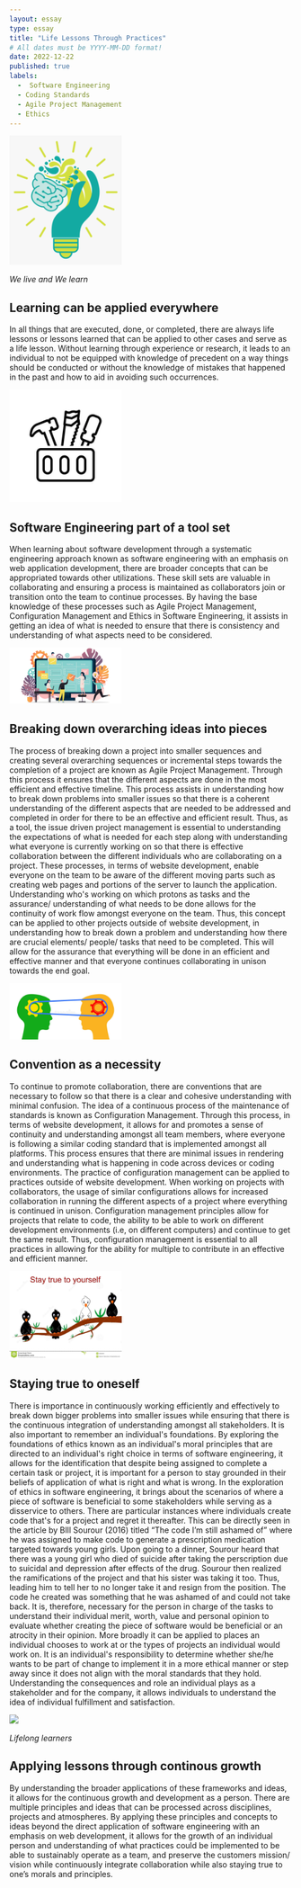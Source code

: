 ```yaml
---
layout: essay
type: essay
title: "Life Lessons Through Practices"
# All dates must be YYYY-MM-DD format!
date: 2022-12-22
published: true
labels:
  -  Software Engineering
  - Coding Standards
  - Agile Project Management 
  - Ethics
---
```


<img width="200px" class="rounded float-start pe-4" src="../img/live-learn.png">

*We live and We learn*

## Learning can be applied everywhere

In all things that are executed, done, or completed, there are always life lessons or lessons learned that can be applied to other cases and serve as a life lesson. Without learning through experience or research, it leads to an individual to not be equipped with knowledge of precedent on a way things should be conducted or without the knowledge of mistakes that happened in the past and how to aid in avoiding such occurrences. 

<img width="200px" class="rounded float-start pe-4" src="../img/toolset.png">

## Software Engineering part of a tool set

When learning about software development through a systematic engineering approach known as software engineering with an emphasis on web application development, there are broader concepts that can be appropriated towards other utilizations. These skill sets are valuable in collaborating and ensuring a process is maintained as collaborators join or transition onto the team to continue processes. By having the base knowledge of these processes such as Agile Project Management, Configuration Management and Ethics in Software Engineering, it assists in getting an idea of what is needed to ensure that there is consistency and understanding of what aspects need to be considered. 

<img width="200px" class="rounded float-start pe-4" src="../img/breaking-down-pieces.png">

## Breaking down overarching ideas into pieces  

The process of breaking down a project into smaller sequences and creating several overarching sequences or incremental steps towards the completion of a project are known as Agile Project Management. Through this process it ensures that the different aspects are done in the most efficient and effective timeline. This process assists in understanding how to break down problems into smaller issues so that there is a coherent understanding of the different aspects that are needed to be addressed and completed in order for there to be an effective and efficient result. Thus, as a tool, the issue driven project management is essential to understanding the expectations of what is needed for each step along with understanding what everyone is currently working on so that there is effective collaboration between the different individuals who are collaborating on a project. These processes, in terms of website development, enable everyone on the team to be aware of the different moving parts such as creating web pages and portions of the server to launch the application. Understanding who's working on which protons as tasks and the assurance/ understanding of what needs to be done allows for the continuity of work flow amongst everyone on the team. Thus, this concept can be applied to other projects outside of website development, in understanding how to break down a problem and understanding how there are crucial elements/ people/ tasks that need to be completed. This will allow for the assurance that everything will be done in an efficient and effective manner and that everyone continues collaborating in unison towards the end goal. 

<img width="200px" class="rounded float-start pe-4" src="../img/same-understanding.png">

## Convention as a necessity

To continue to promote collaboration, there are conventions that are necessary to follow so that there is a clear and cohesive understanding with minimal confusion. The idea of a continuous process of the maintenance of standards is known as Configuration Management. Through this process, in terms of website development, it allows for and promotes a sense of continuity and understanding amongst all team members, where everyone is following a similar coding standard that is implemented amongst all platforms. This process ensures that there are minimal issues in rendering and understanding what is happening in code across devices or coding environments. The practice of configuration management can be applied to practices outside of website development. When working on projects with collaborators, the usage of similar configurations allows for increased collaboration in running the different aspects of a project where everything is continued in unison. Configuration management principles allow for projects that relate to code, the ability to be able to work on different development environments (i.e, on different computers) and continue to get the same result. Thus, configuration management is essential to all practices in allowing for the ability for multiple to contribute in an effective and efficient manner. 

<img width="200px" class="rounded float-start pe-4" src="../img/stay-true.png">

## Staying true to oneself

There is importance in continuously working efficiently and effectively to break down bigger problems into smaller issues while ensuring that there is the continuous integration of understanding amongst all stakeholders. It is also important to remember an individual's foundations. By exploring the foundations of ethics known as an individual's moral principles that are directed to an individual's right choice in terms of software engineering, it allows for the identification that despite being assigned to complete a certain task or project, it is important for a person to stay grounded in their beliefs of application of what is right and what is wrong. In the exploration of ethics in software engineering, it brings about the scenarios of where a piece of software is beneficial to some stakeholders while serving as a disservice to others. There are particular instances where individuals create code that's for a project and regret it thereafter. This can be directly seen in the article by BIll Sourour (2016) titled  “The code I’m still ashamed of” where he was assigned to make code to generate a prescription medication targeted towards young girls. Upon going to a dinner, Sourour heard that there was a young girl who died of suicide after taking the perscription due to suicidal and depression after effects of the drug. Sourour then realized the ramifications of the project and that his sister was taking it too. Thus, leading him to tell her to no longer take it and resign from the position. The code he created was something that he was ashamed of and could not take back. It is, therefore, necessary for the person in charge of the tasks to understand their individual merit, worth, value and personal opinion to evaluate whether creating the piece of software would be beneficial or an atrocity in their opinion. More broadly it can be applied to places an individual chooses to work at or the types of projects an individual would work on. It is an individual's responsibility to determine whether she/he wants to be part of change to implement it in a more ethical manner or step away since it does not align with the moral standards that they hold. Understanding the consequences and role an individual plays as a stakeholder and for the company, it  allows individuals to understand the idea of individual fulfillment and satisfaction.

<img width="200px" class="rounded float-start pe-4" src="../img/life-long-learners.png">

*Lifelong learners*

## Applying lessons through continous growth

By understanding the broader applications of these frameworks and ideas, it allows for the continuous growth and development as a person. There are multiple principles and ideas that can be processed across disciplines, projects and atmospheres. By applying these principles and concepts to ideas beyond the direct application of software engineering with an emphasis on web development, it allows for the growth of an individual person and understanding of what practices could be implemented to be able to sustainably operate as a team, and preserve the customers mission/ vision while continuously integrate collaboration while also staying true to one’s morals and principles. 
